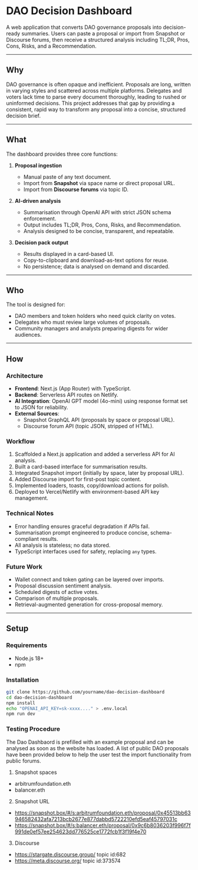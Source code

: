 # DAO Decision Dashboard

A web application that converts DAO governance proposals into decision-ready summaries. Users can paste a proposal or import from Snapshot or Discourse forums, then receive a structured analysis including TL;DR, Pros, Cons, Risks, and a Recommendation.

---

## Why

DAO governance is often opaque and inefficient. Proposals are long, written in varying styles and scattered across multiple platforms. Delegates and voters lack time to parse every document thoroughly, leading to rushed or uninformed decisions. This project addresses that gap by providing a consistent, rapid way to transform any proposal into a concise, structured decision brief.

---

## What

The dashboard provides three core functions:

1. **Proposal ingestion**

   - Manual paste of any text document.
   - Import from **Snapshot** via space name or direct proposal URL.
   - Import from **Discourse forums** via topic ID.

2. **AI-driven analysis**

   - Summarisation through OpenAI API with strict JSON schema enforcement.
   - Output includes TL;DR, Pros, Cons, Risks, and Recommendation.
   - Analysis designed to be concise, transparent, and repeatable.

3. **Decision pack output**
   - Results displayed in a card-based UI.
   - Copy-to-clipboard and download-as-text options for reuse.
   - No persistence; data is analysed on demand and discarded.

---

## Who

The tool is designed for:

- DAO members and token holders who need quick clarity on votes.
- Delegates who must review large volumes of proposals.
- Community managers and analysts preparing digests for wider audiences.

---

## How

### Architecture

- **Frontend**: Next.js (App Router) with TypeScript.
- **Backend**: Serverless API routes on Netlify.
- **AI Integration**: OpenAI GPT model (4o-mini) using response format set to JSON for reliability.
- **External Sources**:
  - Snapshot GraphQL API (proposals by space or proposal URL).
  - Discourse forum API (topic JSON, stripped of HTML).

### Workflow

1. Scaffolded a Next.js application and added a serverless API for AI analysis.
2. Built a card-based interface for summarisation results.
3. Integrated Snapshot import (initially by space, later by proposal URL).
4. Added Discourse import for first-post topic content.
5. Implemented loaders, toasts, copy/download actions for polish.
6. Deployed to Vercel/Netlify with environment-based API key management.

### Technical Notes

- Error handling ensures graceful degradation if APIs fail.
- Summarisation prompt engineered to produce concise, schema-compliant results.
- All analysis is stateless; no data stored.
- TypeScript interfaces used for safety, replacing `any` types.

### Future Work

- Wallet connect and token gating can be layered over imports.
- Proposal discussion sentiment analysis.
- Scheduled digests of active votes.
- Comparison of multiple proposals.
- Retrieval-augmented generation for cross-proposal memory.

---

## Setup

### Requirements

- Node.js 18+
- npm

### Installation

```bash
git clone https://github.com/yourname/dao-decision-dashboard
cd dao-decision-dashboard
npm install
echo "OPENAI_API_KEY=sk-xxxx...." > .env.local
npm run dev
```

### Testing Procedure

The Dao Dashbaord is prefilled with an example proposal and can be analysed as soon as the website has loaded. A list of public DAO proposals have been provided below to help the user test the import functionality from public forums.

1. Snapshot spaces

- arbitrumfoundation.eth
- balancer.eth

2. Snapshot URL

- https://snapshot.box/#/s:arbitrumfoundation.eth/proposal/0x45513bb63946582432afa7213bcb2677e877dabbd5722210efd5eaf45797031c
- https://snapshot.box/#/s:balancer.eth/proposal/0x9c6b8036203f996f7f991de0ef57ee254623dd776525ce1772fcb1f3f19f4e70

3. Discourse

- https://stargate.discourse.group/ topic id:682
- https://meta.discourse.org/ topic id:373574
